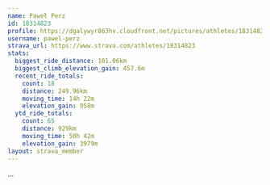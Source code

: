 ```yaml
---
name: Paweł Perz
id: 18314823
profile: https://dgalywyr863hv.cloudfront.net/pictures/athletes/18314823/5244308/1/large.jpg
username: pawel-perz
strava_url: https://www.strava.com/athletes/18314823
stats:
  biggest_ride_distance: 101.06km
  biggest_climb_elevation_gain: 457.6m
  recent_ride_totals:
    count: 18
    distance: 249.96km
    moving_time: 14h 22m
    elevation_gain: 958m
  ytd_ride_totals:
    count: 65
    distance: 929km
    moving_time: 50h 42m
    elevation_gain: 3979m
layout: strava_member
--- 
```

...
